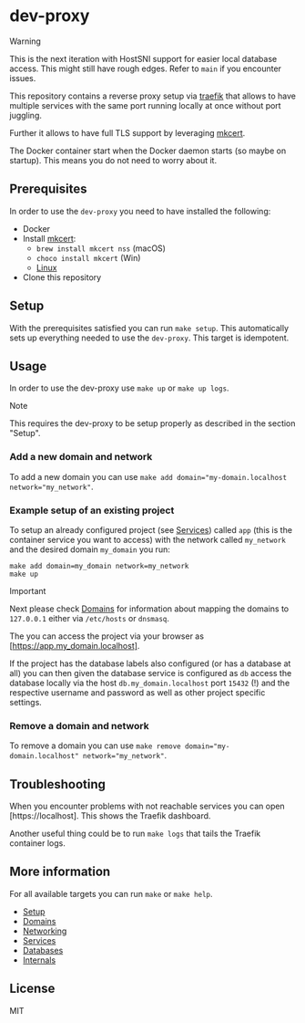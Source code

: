 # dev-proxy

> [!WARNING]
> This is the next iteration with HostSNI support for easier local database 
> access. This might still have rough edges. Refer to `main` if you encounter 
> issues.

This repository contains a reverse proxy setup via [traefik](https://traefik.io) 
that allows to have multiple services with the same port running locally at 
once without port juggling.

Further it allows to have full TLS support by leveraging [mkcert](https://mkcert.dev).

The Docker container start when the Docker daemon starts (so maybe on startup). This means you do not need to worry about it.

## Prerequisites

In order to use the `dev-proxy` you need to have installed the following:

- Docker
- Install [mkcert](https://mkcert.dev):
  - `brew install mkcert nss` (macOS)
  - `choco install mkcert` (Win)
  - [Linux](https://github.com/FiloSottile/mkcert#linux)
- Clone this repository

## Setup

With the prerequisites satisfied you can run `make setup`. This automatically 
sets up everything needed to use the `dev-proxy`. This target is idempotent.

## Usage

In order to use the dev-proxy use `make up` or `make up logs`. 

> [!NOTE]
> This requires the dev-proxy to be setup properly as described in the section 
> "Setup".

### Add a new domain and network

To add a new domain you can use `make add domain="my-domain.localhost network="my_network"`.

### Example setup of an existing project

To setup an already configured project (see [Services](./docs/04_services.md)) 
called `app` (this is the container service you want to access) with the 
network called `my_network` and the desired domain `my_domain` you run:

```
make add domain=my_domain network=my_network
make up
```

> [!IMPORTANT]
> Next please check [Domains](./docs/02_domains.md) for information about mapping 
> the domains to `127.0.0.1` either via `/etc/hosts` or `dnsmasq`.

The you can access the project via your browser as [https://app.my_domain.localhost].

If the project has the database labels also configured (or has a database at 
all) you can then given the database service is configured as `db` access 
the database locally via the host `db.my_domain.localhost` port `15432` (!) and 
the respective username and password as well as other project specific settings.

### Remove a domain and network

To remove a domain you can use `make remove domain="my-domain.localhost" network="my_network"`.

## Troubleshooting

When you encounter problems with not reachable services you can open 
[https://localhost]. This shows the Traefik dashboard.

Another useful thing could be to run `make logs` that tails the Traefik 
container logs.

## More information

For all available targets you can run `make` or `make help`.

- [Setup](./docs/01_setup.md)
- [Domains](./docs/02_domains.md)
- [Networking](./docs/03_networking.md)
- [Services](./docs/04_services.md)
- [Databases](./docs/05_databases.md)
- [Internals](./docs/06_internals.md)

## License

MIT

